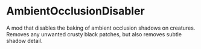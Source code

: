 # AmbientOcclusionDisabler

A mod that disables the baking of ambient occlusion shadows on creatures. Removes any unwanted crusty black patches, but also removes subtle shadow detail.
